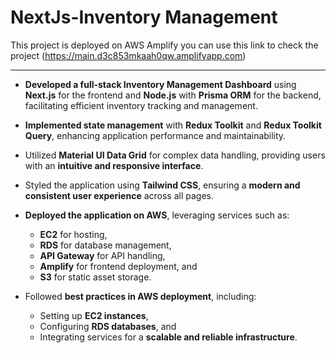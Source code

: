 # NextJs-Inventory Management
This project is deployed on AWS Amplify you can use this link to check the project (https://main.d3c853mkaah0qw.amplifyapp.com)

---
- **Developed a full-stack Inventory Management Dashboard** using **Next.js** for the frontend and **Node.js** with **Prisma ORM** for the backend, facilitating efficient inventory tracking and management.

- **Implemented state management** with **Redux Toolkit** and **Redux Toolkit Query**, enhancing application performance and maintainability.

- Utilized **Material UI Data Grid** for complex data handling, providing users with an **intuitive and responsive interface**.

- Styled the application using **Tailwind CSS**, ensuring a **modern and consistent user experience** across all pages.

- **Deployed the application on AWS**, leveraging services such as:
  - **EC2** for hosting,
  - **RDS** for database management,
  - **API Gateway** for API handling,
  - **Amplify** for frontend deployment, and
  - **S3** for static asset storage.

- Followed **best practices in AWS deployment**, including:
  - Setting up **EC2 instances**,
  - Configuring **RDS databases**, and
  - Integrating services for a **scalable and reliable infrastructure**.
